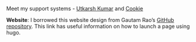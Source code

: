 Meet my support systems - [Utkarsh Kumar](https://k-utkarsh.github.io) and [Cookie](cookie.jpg)

**Website**: I borrowed this website design from Gautam Rao’s [GitHub repository](https://github.com/gautamrao/gautamrao.github.io). This link has useful information on how to launch a page using hugo.

